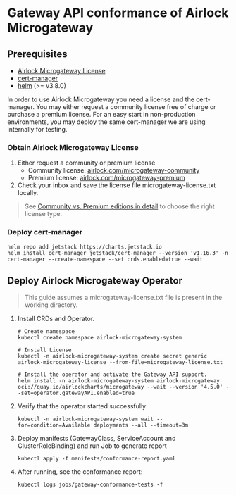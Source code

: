 # Gateway API conformance of Airlock Microgateway

## Prerequisites
* [Airlock Microgateway License](#obtain-airlock-microgateway-license)
* [cert-manager](https://cert-manager.io/)
* [helm](https://helm.sh/docs/intro/install/) (>= v3.8.0)

In order to use Airlock Microgateway you need a license and the cert-manager. You may either request a community license free of charge or purchase a premium license.
For an easy start in non-production environments, you may deploy the same cert-manager we are using internally for testing.
### Obtain Airlock Microgateway License
1. Either request a community or premium license
   * Community license: [airlock.com/microgateway-community](https://airlock.com/en/microgateway-community)
   * Premium license: [airlock.com/microgateway-premium](https://airlock.com/en/microgateway-premium)
2. Check your inbox and save the license file microgateway-license.txt locally.

> See [Community vs. Premium editions in detail](https://docs.airlock.com/microgateway/latest/#data/1675772882054.html) to choose the right license type.
### Deploy cert-manager
```console
helm repo add jetstack https://charts.jetstack.io
helm install cert-manager jetstack/cert-manager --version 'v1.16.3' -n cert-manager --create-namespace --set crds.enabled=true --wait
```

## Deploy Airlock Microgateway Operator

> This guide assumes a microgateway-license.txt file is present in the working directory.

1. Install CRDs and Operator.
   ```console
   # Create namespace
   kubectl create namespace airlock-microgateway-system

   # Install License
   kubectl -n airlock-microgateway-system create secret generic airlock-microgateway-license --from-file=microgateway-license.txt

   # Install the operator and activate the Gateway API support.
   helm install -n airlock-microgateway-system airlock-microgateway oci://quay.io/airlockcharts/microgateway --wait --version '4.5.0' --set=operator.gatewayAPI.enabled=true
   ```

2. Verify that the operator started successfully:
   ```console
   kubectl -n airlock-microgateway-system wait --for=condition=Available deployments --all --timeout=3m
   ```

3. Deploy manifests (GatewayClass, ServiceAccount and ClusterRoleBinding) and run Job to generate report
   ```console
   kubectl apply -f manifests/conformance-report.yaml
   ```

4. After running, see the conformance report:
   ```console
   kubectl logs jobs/gateway-conformance-tests -f
   ```

